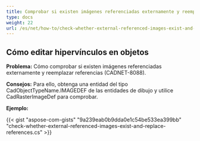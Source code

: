 ```yaml
---
title: Comprobar si existen imágenes referenciadas externamente y reemplazar referencias
type: docs
weight: 22
url: /es/net/how-to/check-whether-external-referenced-images-exist-and-replace-references/
---
```


## **Cómo editar hipervínculos en objetos**

**Problema:** Cómo comprobar si existen imágenes referenciadas externamente y reemplazar referencias (CADNET-8088).

**Consejos:** Para ello, obtenga una entidad del tipo CadObjectTypeName.IMAGEDEF de las entidades de dibujo y utilice CadRasterImageDef para comprobar.

**Ejemplo:**

{{< gist "aspose-com-gists" "9a239eab0b9dda0e1c54be533ea399bb" "check-whether-external-referenced-images-exist-and-replace-references.cs" >}}
